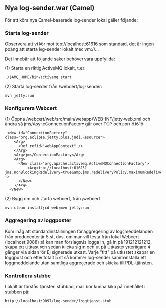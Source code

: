 ## Nya log-sender.war (Camel)

För att köra nya Camel-baserade log-sender lokal gäller följande:

### Starta log-sender

Observera att vi kör mot tcp://localhost:61616 som standard, det är ingen poäng att starta log-sender lokalt med vm://...

Det innebär att följande saker behöver vara uppfyllda:

(1) Starta en riktig ActiveMQ lokalt, t.ex:


    ./$AMQ_HOME/bin/activemq start

(2) Starta log-sender från /webcert/log-sender:


    mvn jetty:run
    
### Konfigurera Webcert    

(1) Öppna /webcert/web/src/main/webapp/WEB-INF/jetty-web.xml och ändra så jms/AsyncConnectionFactory går över TCP och port 61616:


     <New id="ConnectionFactory" class="org.eclipse.jetty.plus.jndi.Resource">
        <Arg>
          <Ref refid="webAppContext" />
        </Arg>
        <Arg>jms/ConnectionFactory</Arg>
        <Arg>
          <New class="org.apache.activemq.ActiveMQConnectionFactory">           
              <Arg>tcp://localhost:61616?jms.nonBlockingRedelivery=true&amp;jms.redeliveryPolicy.maximumRedeliveries=3&amp;jms.redeliveryPolicy.maximumRedeliveryDelay=6000&amp;jms.redeliveryPolicy.initialRedeliveryDelay=4000&amp;jms.redeliveryPolicy.useExponentialBackOff=true&amp;jms.redeliveryPolicy.backOffMultiplier=2</Arg>-->     
          </New>
        </Arg>
      </New>
      
(2) Bygg om och starta webcert, från /webcert


    mvn clean install;cd web;mvn jetty:run

### Aggregering av loggposter
Kom ihåg att standardinställningen för aggregering av loggmeddelanden från producenter är 5 st, dvs. om man vill testa från lokal Webcert (localhost:9088) så kan man förslagsvis logga in, gå in på 191212121212, skapa ett Utkast och sedan klicka sig in och ut på Utkastet ytterligare 4 gånger via sidan för Ej signerade utkast. Varje "titt" på utkastet skapar en loggpost och efter totalt 5 st så kommer log-sender sammanställa ett loggmeddelande utan samtliga aggregerade och skicka till PDL-tjänsten.

### Kontrollera stubbe

Lokalt är förstås tjänsten stubbad, man bör kunna kika på innehållet i stubben på:

    http://localhost:9097/log-sender/loggtjanst-stub